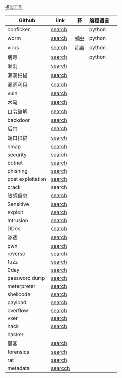 [相似工作](https://github.com/ourren/malicious_corpus/blob/master/corpus/2gram_corpus.txt)

|Github|link|释|编程语言||
|-------|------|------|--------|-----|
|conficker|[search](https://github.com/search?utf8=%E2%9C%93&q=conficker&type=Repositories)||python|
|worm|[search](https://github.com/search?l=Python&q=worm&type=Repositories&utf8=%E2%9C%93)|蠕虫|python||
|virus|[search](https://github.com/search?l=Python&q=virus&type=Repositories&utf8=%E2%9C%93)|病毒|python||
|病毒|[search](https://github.com/search?l=Python&q=%E7%97%85%E6%AF%92&type=Repositories&utf8=%E2%9C%93)||python||
|漏洞|[search](https://github.com/search?l=Python&o=desc&q=%E6%BC%8F%E6%B4%9E&s=stars&type=Repositories&utf8=%E2%9C%93)||||
|漏洞扫描|[search](https://github.com/search?l=Python&o=desc&q=%E6%BC%8F%E6%B4%9E%E6%89%AB%E6%8F%8F&s=stars&type=Repositories&utf8=%E2%9C%93)||
|漏洞利用|[search](https://github.com/search?l=Python&o=desc&q=%E6%BC%8F%E6%B4%9E%E5%88%A9%E7%94%A8&s=stars&type=Repositories&utf8=%E2%9C%93)||
|vuln|[search](https://github.com/search?l=Python&q=vuln&type=Repositories&utf8=%E2%9C%93)||||
|木马|[search](https://github.com/search?l=Python&q=%E6%9C%A8%E9%A9%AC&type=Repositories&utf8=%E2%9C%93)|||
|口令破解|[search](https://github.com/search?l=Python&q=%E5%8F%A3%E4%BB%A4%E7%A0%B4%E8%A7%A3&type=Repositories&utf8=%E2%9C%93)|||
|backdoor|[search](https://github.com/search?l=Python&q=backdoor&type=Repositories&utf8=%E2%9C%93)|||
|后门|[search](https://github.com/search?utf8=%E2%9C%93&q=%E5%90%8E%E9%97%A8&type=Repositories)||||
|端口扫描|[search](https://github.com/search?l=Python&o=desc&q=%E7%AB%AF%E5%8F%A3%E6%89%AB%E6%8F%8F&s=stars&type=Repositories&utf8=%E2%9C%93)|||
|nmap|[search](https://github.com/search?l=Python&o=desc&q=nmap&s=stars&type=Repositories&utf8=%E2%9C%93)|||
|security|[search](https://github.com/search?l=Python&o=desc&q=Security&s=stars&type=Repositories&utf8=%E2%9C%93)||||
|botnet|[search](https://github.com/search?l=Python&o=desc&q=botnet&s=stars&type=Repositories&utf8=%E2%9C%93)|||
|phishing|[search](https://github.com/search?l=Python&o=desc&q=phishing&s=stars&type=Repositories&utf8=%E2%9C%93)||||
|post exploitation|[search](https://github.com/search?l=Python&o=desc&q=post+exploitation&s=stars&type=Repositories&utf8=%E2%9C%93)|
|crack|[search](https://github.com/search?l=Python&q=crack&type=Repositories&utf8=%E2%9C%93)||
|敏感信息|[search](https://github.com/search?l=Python&o=desc&q=%E6%95%8F%E6%84%9F%E4%BF%A1%E6%81%AF&s=stars&type=Repositories&utf8=%E2%9C%93)||
|Sensitive|[search](https://github.com/search?l=Python&q=Sensitive+&type=Repositories&utf8=%E2%9C%93)|||
|exploit|[search](https://github.com/search?l=Python&o=desc&q=exploit&s=stars&type=Repositories&utf8=%E2%9C%93)|||
|Intrusion|[search](https://github.com/search?l=Python&o=desc&q=Intrusion&s=stars&type=Repositories&utf8=%E2%9C%93)|||
|DDos|[search](https://github.com/search?l=Python&o=desc&q=ddos&s=stars&type=Repositories&utf8=%E2%9C%93)|||
|渗透|[search](https://github.com/search?l=Python&o=desc&q=%E6%B8%97%E9%80%8F&s=stars&type=Repositories&utf8=%E2%9C%93)||
|pwn|[search](https://github.com/search?l=Python&o=desc&q=pwn&s=stars&type=Repositories&utf8=%E2%9C%93)||
|reverse|[search](https://github.com/search?l=Python&o=desc&q=reverse&s=stars&type=Repositories&utf8=%E2%9C%93)||
|fuzz|[search](https://github.com/search?l=Python&o=desc&q=fuzz&s=stars&type=Repositories&utf8=%E2%9C%93)||
|0day|[search](https://github.com/search?l=Python&o=desc&q=0day&s=stars&type=Repositories&utf8=%E2%9C%93)|||
|password dump|[search](https://github.com/search?l=Python&o=desc&q=password+dump&s=stars&type=Repositories&utf8=%E2%9C%93)||
|meterpreter|[search](https://github.com/search?l=Python&o=desc&q=meterpreter&s=stars&type=Repositories&utf8=%E2%9C%93)||||
|shellcode|[search](https://github.com/search?l=Python&o=desc&q=shellcode&s=stars&type=Repositories&utf8=%E2%9C%93)|
|payload|[search](https://github.com/search?l=Python&o=desc&q=payload&s=stars&type=Repositories&utf8=%E2%9C%93)|||
|overflow|[search](https://github.com/search?l=Python&o=desc&q=overflow&s=stars&type=Repositories&utf8=%E2%9C%93)|||||
|vxer|[search](https://github.com/search?utf8=%E2%9C%93&q=Vxer&type=Repositories)||
|hack|[search](https://github.com/search?l=Python&o=desc&q=hack&s=stars&type=Repositories&utf8=%E2%9C%93)||||
|hacker|[](https://github.com/search?l=Python&o=desc&q=hacker&s=stars&type=Repositories&utf8=%E2%9C%93)|||
|黑客|[search](https://github.com/search?l=Python&o=desc&q=%E9%BB%91%E5%AE%A2&s=stars&type=Repositories&utf8=%E2%9C%93)|
|forensics|[search](https://github.com/search?l=Python&o=desc&q=forensics&s=stars&type=Repositories&utf8=%E2%9C%93)|||
|rat|[search](https://github.com/search?l=Python&o=desc&q=RAT&s=stars&type=Repositories&utf8=%E2%9C%93)|||
|metadata|[searcch](https://github.com/search?l=Python&o=desc&q=Metadata&s=stars&type=Repositories&utf8=%E2%9C%93)|||
